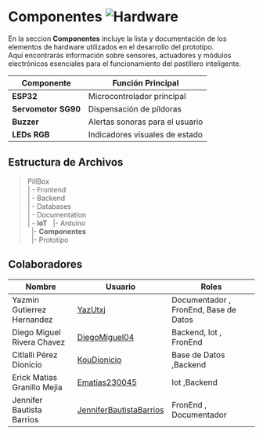 #  Componentes ![Hardware](https://img.shields.io/badge/Hardware-FFD700?style=for-the-badge&logo=raspberrypi&logoColor=white)  

En la seccion **Componentes**  incluye la lista y documentación de los elementos de hardware utilizados en el desarrollo del prototipo.  
Aquí encontrarás información sobre sensores, actuadores y módulos electrónicos esenciales para el funcionamiento del pastillero inteligente.  

| Componente               | Función Principal |
|--------------------------|------------------|
| **ESP32**  | Microcontrolador principal |
| **Servomotor SG90**      | Dispensación de píldoras |
| **Buzzer**              | Alertas sonoras para el usuario |
| **LEDs RGB**            | Indicadores visuales de estado |

##  Estructura de Archivos  
>PillBox  
>| - Frontend  
>| - Backend  
>| - Databases  
>| - Documentation  
>| - **IoT**
>&nbsp;&nbsp;|- Arduino<br>
>&nbsp;&nbsp;|- **Componentes**<br>
>&nbsp;&nbsp;|- Prototipo<br>

## Colaboradores
| Nombre                        | Usuario             | Roles |
|-------------------------------|---------------------|--------|
| Yazmin Gutierrez Hernandez  | [YazUtxj](https://github.com/YazUtxj)        | Documentador , FronEnd,  Base de Datos       |
| Diego Miguel Rivera Chavez          | [DiegoMiguel04](https://github.com/DiegoMiguel04)       |  Backend, Iot , FronEnd     |
| Citlalli Pérez Dionicio         | [KouDionicio](https://github.com/KouDionicio)             |  Base de Datos ,Backend     |
|  Erick Matias Granillo Mejia           | [Ematias230045](https://github.com/Ematias230045)            | Iot ,Backend     |
| Jennifer Bautista Barrios           |[JenniferBautistaBarrios](https://github.com/JenniferBautistaBarrios)            | FronEnd , Documentador      |